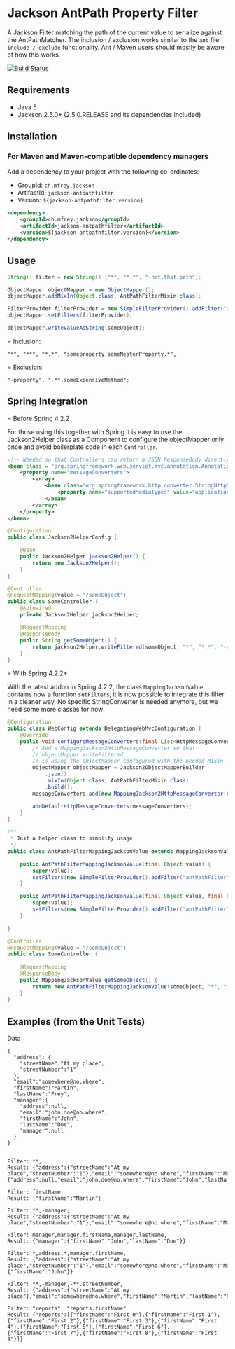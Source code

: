 
Jackson AntPath Property Filter
===============================

A Jackson Filter matching the path of the current value to serialize against the AntPathMatcher. The inclusion / exclusion works similar to the `ant` file `include / exclude` functionality. Ant / Maven users should mostly be aware of how this works.

[![Build Status](https://travis-ci.org/Antibrumm/jackson-antpathfilter.png)](https://travis-ci.org/Antibrumm/jackson-antpathfilter)

Requirements
------------

 - Java 5
 - Jackson 2.5.0+ (2.5.0.RELEASE and its dependencies included)


Installation
------------

### For Maven and Maven-compatible dependency managers
Add a dependency to your project with the following co-ordinates:

 - GroupId: `ch.mfrey.jackson`
 - ArtifactId: `jackson-antpathfilter`
 - Version: `${jackson-antpathfilter.version}`

```xml
<dependency>
	<groupId>ch.mfrey.jackson</groupId>
	<artifactId>jackson-antpathfilter</artifactId>
	<version>${jackson-antpathfilter.version}</version>
</dependency>
```

Usage
-----

```java
String[] filter = new String[] {"*", "*.*", "-not.that.path"};

ObjectMapper objectMapper = new ObjectMapper();
objectMapper.addMixIn(Object.class, AntPathFilterMixin.class);

FilterProvider filterProvider = new SimpleFilterProvider().addFilter("antPathFilter", new AntPathPropertyFilter(filter));
objectMapper.setFilters(filterProvider);

objectMapper.writeValueAsString(someObject);
```

= Inclusion:

```  
"*", "**", "*.*", "someproperty.someNesterProperty.*",
```

= Exclusion:

```
"-property", "-**.someExpensiveMethod";
```

Spring Integration
------------------

= Before Spring 4.2.2

For those using this together with Spring it is easy to use the Jackson2Helper class as a Component to configure the objectMapper only once and avoid boilerplate code in each `Controller`.
```xml
<!-- Needed so that Controllers can return a JSON ResponseBody directly as a String result (produced by Jackson2Helper) -->
<bean class = "org.springframework.web.servlet.mvc.annotation.AnnotationMethodHandlerAdapter">
    <property name="messageConverters">
        <array>
            <bean class="org.springframework.http.converter.StringHttpMessageConverter">
                <property name="supportedMediaTypes" value="application/json; charset=UTF-8" />
            </bean>
        </array>
    </property>
</bean>
```

```java
@Configuration
public class Jackson2HelperConfig {

    @Bean
    public Jackson2Helper jackson2Helper() {
    	return new Jackson2Helper();
    }
}
```

```java
@Controller
@RequestMapping(value = "/someObject")
public class SomeController {
    @Autowired
    private Jackson2Helper jackson2Helper;

    @RequestMapping
    @ResponseBody
    public String getSomeObject() {
        return jackson2Helper.writeFiltered(someObject, "*", "*.*", "-not.that.path");
    }
}
```

= With Spring 4.2.2+

With the latest addon in Spring 4.2.2, the class `MappingJacksonValue` contains now a function `setFilters`, it is now possible to integrate this filter in a cleaner way. No specific StringConverter is needed anymore, but we need some more classes for now:
```java
@Configuration
public class WebConfig extends DelegatingWebMvcConfiguration {
    @Override
    public void configureMessageConverters(final List<HttpMessageConverter<?>> messageConverters) {
        // Add a MappingJackson2HttpMessageConverter so that
        // objectMapper.writeFiltered
        // is using the objectMapper configured with the needed Mixin
        ObjectMapper objectMapper = Jackson2ObjectMapperBuilder
            .json()
            .mixIn(Object.class, AntPathFilterMixin.class)
            .build();
        messageConverters.add(new MappingJackson2HttpMessageConverter(objectMapper));

        addDefaultHttpMessageConverters(messageConverters);
    }
}
```

```java
/**
 * Just a helper class to simplify usage
 */
public class AntPathFilterMappingJacksonValue extends MappingJacksonValue {

    public AntPathFilterMappingJacksonValue(final Object value) {
        super(value);
        setFilters(new SimpleFilterProvider().addFilter("antPathFilter", new AntPathPropertyFilter("**")));
    }

    public AntPathFilterMappingJacksonValue(final Object value, final String... filters) {
        super(value);
        setFilters(new SimpleFilterProvider().addFilter("antPathFilter", new AntPathPropertyFilter(filters)));
    }

}
```

```java
@Controller
@RequestMapping(value = "/someObject")
public class SomeController {
    
    @RequestMapping
    @ResponseBody
    public MappingJacksonValue getSomeObject() {
        return new AntPathFilterMappingJacksonValue(someObject, "*", "*.*", "-not.that.path");
    }
}
```

Examples (from the Unit Tests)
------------------------------

Data
```
{
  "address": {
    "streetName":"At my place",
    "streetNumber":"1"
  },
  "email":"somewhere@no.where",
  "firstName":"Martin",
  "lastName":"Frey",
  "manager":{
    "address":null,
    "email":"john.doe@no.where",
    "firstName":"John",
    "lastName":"Doe",
    "manager":null
  }
}
    
```

```
Filter: **,
Result: {"address":{"streetName":"At my place","streetNumber":"1"},"email":"somewhere@no.where","firstName":"Martin","lastName":"Frey","manager":{"address":null,"email":"john.doe@no.where","firstName":"John","lastName":"Doe","manager":null}}
```
    
```
Filter: firstName,
Result: {"firstName":"Martin"}
```

```
Filter: **,-manager,
Result: {"address":{"streetName":"At my place","streetNumber":"1"},"email":"somewhere@no.where","firstName":"Martin","lastName":"Frey"}
```

```
Filter: manager,manager.firstName,manager.lastName,
Result: {"manager":{"firstName":"John","lastName":"Doe"}}
```

```
Filter: *,address.*,manager.firstName,
Result: {"address":{"streetName":"At my place","streetNumber":"1"},"email":"somewhere@no.where","firstName":"Martin","lastName":"Frey","manager":{"firstName":"John"}}
```

```
Filter: **,-manager,-**.streetNumber,
Result: {"address":{"streetName":"At my place"},"email":"somewhere@no.where","firstName":"Martin","lastName":"Frey"}
```

```
Filter: "reports", "reports.firstName"
Result: {"reports":[{"firstName":"First 0"},{"firstName":"First 1"},{"firstName":"First 2"},{"firstName":"First 3"},{"firstName":"First 4"},{"firstName":"First 5"},{"firstName":"First 6"},{"firstName":"First 7"},{"firstName":"First 8"},{"firstName":"First 9"}]}
```
